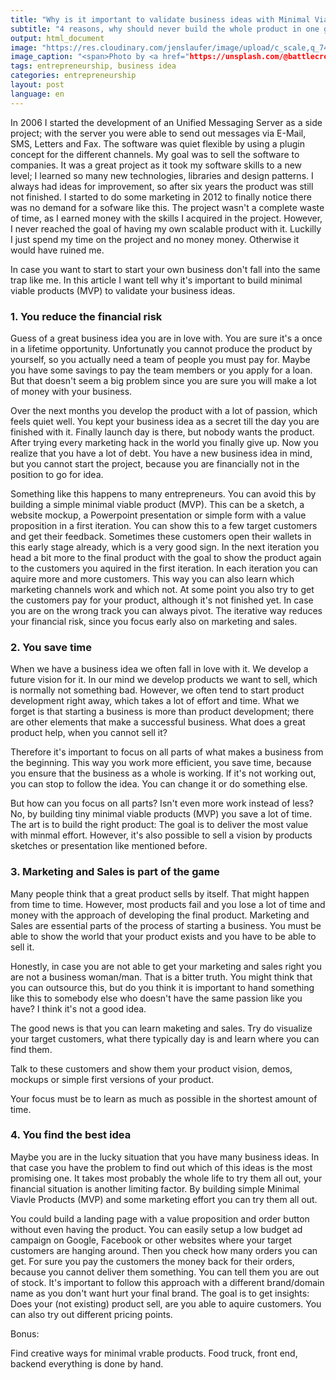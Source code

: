 ```yaml
---
title: "Why is it important to validate business ideas with Minimal Viable Products (MVP)"
subtitle: "4 reasons, why should never build the whole product in one go"
output: html_document
image: "https://res.cloudinary.com/jenslaufer/image/upload/c_scale,q_74,w_800/v1568015884/matt-artz-pH6wLT6TVFc-unsplash.jpg"
image_caption: "<span>Photo by <a href="https://unsplash.com/@battlecreekcoffeeroasters?utm_source=unsplash&amp;utm_medium=referral&amp;utm_content=creditCopyText">Battlecreek Coffee Roasters</a> on <a href="https://unsplash.com/s/photos/test?utm_source=unsplash&amp;utm_medium=referral&amp;utm_content=creditCopyText">Unsplash</a></span>"
tags: entrepreneurship, business idea
categories: entrepreneurship
layout: post
language: en
---
```


In 2006 I started the development of an Unified Messaging Server as a side project; with the server you were able to send out messages via E-Mail, SMS, Letters and Fax. The software was quiet flexible by using a plugin concept for the different channels. My goal was to sell the software to companies. It was a great project as it took my software skills to a new level; I learned so many new technologies, libraries and design patterns.
I always had ideas for improvement, so after six years the product was still not finished. I started to do some marketing in 2012 to finally notice there was no demand for a sofware like this. The project wasn't a complete waste of time, as I earned money with the skills I acquired in the project. However, I never reached the goal of having my own scalable product with it. Luckilly I just spend my time on the project and no money money. Otherwise it would have ruined me.

In case you want to start to start your own business don't fall into the same trap like me. In this article I want tell why it's important to build minimal viable products (MVP) to validate your business ideas.

### 1. You reduce the financial risk

Guess of a great business idea you are in love with. You are sure it's a once in a lifetime opportunity. Unfortunatly you cannot produce the product by yourself, so you actually need a team of people you must pay for. Maybe you have some savings to pay the team members or you apply for a loan. But that doesn't seem a big problem since you are sure you will 
make a lot of money with your business.

Over the next months you develop the product with a lot of passion, which feels quiet well. You kept your business idea as a secret till the day you are finished with it. Finally launch day is there, but nobody wants the product. After trying every marketing hack in the world you finally give up. Now you realize that you have a lot of debt. You have a new
business idea in mind, but you cannot start the project, because you are financially not in the position to go for idea.

Something like this happens to many entrepreneurs. You can avoid this by building a simple minimal viable product (MVP). This can be a sketch, a website mockup, a Powerpoint presentation or simple form with a value proposition in a first iteration. You can show this to a few target customers and get their feedback. Sometimes these customers open their wallets in this early stage already, which is a very good sign. In the next iteration you head a bit more to the final product with the goal to show the product again to the customers you aquired in the first iteration. In each iteration you can aquire more and more customers. This way you can also learn which marketing channels work and which not. At some point you also try to get the customers pay for your product, although it's not finished yet. In case you are on the wrong track you can always pivot. The iterative way reduces your financial risk, since you focus early also on marketing and sales.


### 2. You save time

When we have a business idea we often fall in love with it. We develop a future vision for it. In our mind 
we develop products we want to sell, which is normally not something bad. However, we often tend to start product development right away, which takes a lot of effort and time. What we forget is that starting a business is more than product development; there are other elements that make a successful business. What does a great product help, when you cannot sell it?

Therefore it's important to focus on all parts of what makes a business from the beginning. This way you
work more efficient, you save time, because you ensure that the business as a whole is working. If it's not working out, you can stop to follow the idea. You can change  it or do something else.

But how can you focus on all parts? Isn't even more work instead of less? No, by building tiny minimal viable products (MVP) you save a lot of time. The art is to build the right product: The goal is to deliver the most value with minmal effort. However, it's also possible to sell a vision by products sketches or presentation like mentioned before.


### 3. Marketing and Sales is part of the game

Many people think that a great product sells by itself. That might happen from time to time. However, most products fail and you lose a lot of time and money with the approach of developing the final product. Marketing and Sales are essential parts of the process of starting a business. You must be able to show the world that your product exists and you have to be able to sell it.

Honestly, in case you are not able to get your marketing and sales right you are not a business woman/man. That is a bitter truth. You might think that you can outsource this, but do you think it is important to hand something like this to somebody else who doesn't have the same passion like you have? I think it's not a good idea.

The good news is that you can learn maketing and sales. Try do visualize your target customers, what there typically day is and learn where you can find them. 

Talk to these customers and show them your product vision, demos, mockups or simple first versions of your product. 

Your focus must be to learn as much as possible in the shortest amount of time.



### 4. You find the best idea

Maybe you are in the lucky situation that you have many business ideas.
In that case you have the problem to find out which of this ideas is the most promising one. It takes most probably the whole life to try them all out, your financial situation is another limiting factor. By building simple Minimal Viavle Products (MVP) and some marketing effort you can try them all out.

You could build a landing page with a value proposition and order button without 
even having the product. You can easily setup a low budget ad campaign on Google, Facebook or other websites where your target customers are hanging around. Then you check how many orders you can get. For sure you pay the customers the money back for their orders, because you cannot deliver them something. You can tell them you are out of stock. It's important to follow this approach with a different brand/domain name as you don't want hurt your final brand. The goal is to get insights: Does your (not existing) product sell, are you able to aquire customers. You can also try out different pricing points.

Bonus:

Find creative ways for minimal vrable products. Food truck, front end, backend everything is done by hand.